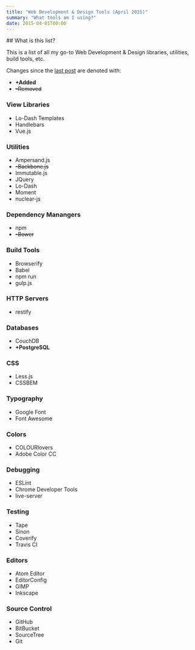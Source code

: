 ```yaml
---
title: "Web Development & Design Tools (April 2015)"
summary: "What tools am I using?"
date: 2015-04-01T00:00
---
```


<post-header />
## What is this list?

This is a list of all my go-to Web Development & Design libraries, utilities, build tools, etc.

Changes since the [last post](./2015-02-03_Web_Dev_and_Design_Tools.md) are denoted with:

- **+Added**
- ~~–Removed~~

### View Libraries

- Lo-Dash Templates
- Handlebars
- Vue.js

### Utilities

- Ampersand.js
- ~~-Backbone.js~~
- Immutable.js
- JQuery
- Lo-Dash
- Moment
- nuclear-js

### Dependency Manangers

- npm
- ~~-Bower~~

### Build Tools

- Browserify
- Babel
- npm run
- gulp.js

### HTTP Servers

- restify

### Databases

- CouchDB
- **+PostgreSQL**

### CSS

- Less.js
- CSSBEM

### Typography

- Google Font
- Font Awesome

### Colors

- COLOURlovers
- Adobe Color CC

### Debugging

- ESLint
- Chrome Developer Tools
- live-server

### Testing

- Tape
- Sinon
- Coverify
- Travis CI

### Editors

- Atom Editor
- EditorConfig
- GIMP
- Inkscape

### Source Control

- GitHub
- BitBucket
- SourceTree
- Git
